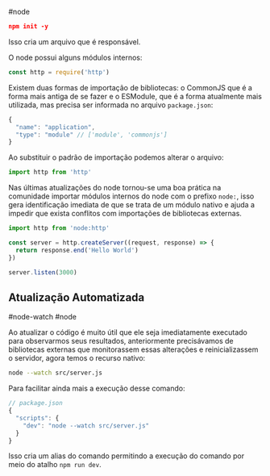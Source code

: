 #node

```json
npm init -y
```

Isso cria um arquivo que é responsável.

O node possui alguns módulos internos:

```jsx
const http = require('http')
```

Existem duas formas de importação de bibliotecas: o CommonJS que é a forma mais antiga de se fazer e o ESModule, que é a forma atualmente mais utilizada, mas precisa ser informada no arquivo `package.json`:

```jsx
{
  "name": "application",
  "type": "module" // ['module', 'commonjs']
}
```

Ao substituir o padrão de importação podemos alterar o arquivo:

```jsx
import http from 'http'
```

Nas últimas atualizações do node tornou-se uma boa prática na comunidade importar módulos internos do node com o prefixo `node:`, isso gera identificação imediata de que se trata de um módulo nativo e ajuda a impedir que exista conflitos com importações de bibliotecas externas.

```jsx
import http from 'node:http'

const server = http.createServer((request, response) => {
  return response.end('Hello World')
})

server.listen(3000)
```

## Atualização Automatizada
#node-watch #node 

Ao atualizar o código é muito útil que ele seja imediatamente executado para observarmos seus resultados, anteriormente precisávamos de bibliotecas externas que monitorassem essas alterações e reinicializassem o servidor, agora temos o recurso nativo:

```bash
node --watch src/server.js
```

Para facilitar ainda mais a execução desse comando:

```jsx
// package.json
{
  "scripts": {
    "dev": "node --watch src/server.js"
  }
}
```

Isso cria um alias do comando permitindo a execução do comando por meio do atalho `npm run dev`.